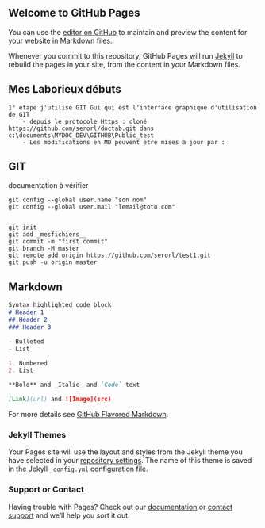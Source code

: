 ## Welcome to GitHub Pages

You can use the [editor on GitHub](https://github.com/serorl/doctab/edit/master/README.md) to maintain and preview the content for your website in Markdown files.

Whenever you commit to this repository, GitHub Pages will run [Jekyll](https://jekyllrb.com/) to rebuild the pages in your site, from the content in your Markdown files.

## Mes Laborieux débuts
    1° étape j'utilise GIT Gui qui est l'interface graphique d'utilisation de GIT
        - depuis le protocole Https : cloné https://github.com/serorl/doctab.git dans c:\documents\MYDOC_DEV\GITHUB\Public_test
        - Les modifications en MD peuvent être mises à jour par :
## GIT
documentation à vérifier 
```
git config --global user.name "son nom"
git config --global user.mail "lemail@toto.com"


git init
git add _mesfichiers__
git commit -m "first commit"
git branch -M master
git remote add origin https://github.com/serorl/test1.git 
git push -u origin master
```

## Markdown
```markdown
Syntax highlighted code block
# Header 1
## Header 2
### Header 3

- Bulleted
- List

1. Numbered
2. List

**Bold** and _Italic_ and `Code` text

[Link](url) and ![Image](src)
```

For more details see [GitHub Flavored Markdown](https://guides.github.com/features/mastering-markdown/).

### Jekyll Themes

Your Pages site will use the layout and styles from the Jekyll theme you have selected in your [repository settings](https://github.com/serorl/doctab/settings). The name of this theme is saved in the Jekyll `_config.yml` configuration file.

### Support or Contact

Having trouble with Pages? Check out our [documentation](https://help.github.com/categories/github-pages-basics/) or [contact support](https://github.com/contact) and we’ll help you sort it out.
